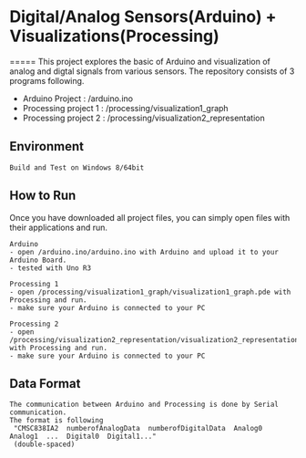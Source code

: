 # Digital/Analog Sensors(Arduino) + Visualizations(Processing)
=====
This project explores the basic of Arduino and visualization of analog and digtal signals from various sensors.
The repository consists of 3 programs following. 

* Arduino Project : /arduino.ino
* Processing project 1 : /processing/visualization1_graph
* Processing project 2 : /processing/visualization2_representation

Environment
-----
	Build and Test on Windows 8/64bit

How to Run
-----
Once you have downloaded all project files, you can simply open files with their applications and run.

	Arduino 
	- open /arduino.ino/arduino.ino with Arduino and upload it to your Arduino Board.
	- tested with Uno R3

	Processing 1 
	- open /processing/visualization1_graph/visualization1_graph.pde with Processing and run.
	- make sure your Arduino is connected to your PC

	Processing 2 
	- open /processing/visualization2_representation/visualization2_representation.pde with Processing and run.
	- make sure your Arduino is connected to your PC


Data Format
-----
	The communication between Arduino and Processing is done by Serial communication. 
	The format is following
	 "CMSC838IA2  numberofAnalogData  numberofDigitalData  Analog0  Analog1  ...  Digital0  Digital1..." 
	 (double-spaced)

